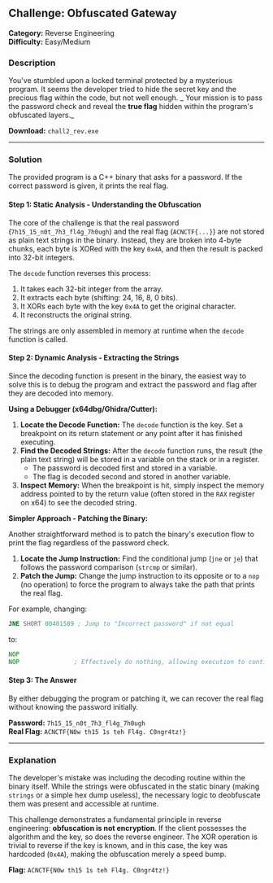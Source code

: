 ## Challenge: **Obfuscated Gateway**

**Category:** Reverse Engineering  
**Difficulty:** Easy/Medium

### Description

You've stumbled upon a locked terminal protected by a mysterious program. It seems the developer tried to hide the secret key and the precious flag within the code, but not well enough.
_
Your mission is to pass the password check and reveal the **true flag** hidden within the program's obfuscated layers._

**Download:** `chall2_rev.exe`

---

### Solution

The provided program is a C++ binary that asks for a password. If the correct password is given, it prints the real flag.

#### Step 1: Static Analysis - Understanding the Obfuscation

The core of the challenge is that the real password (`7h15_15_n0t_7h3_fl4g_7h0ugh`) and the real flag (`ACNCTF{...}`) are not stored as plain text strings in the binary. Instead, they are broken into 4-byte chunks, each byte is XORed with the key `0x4A`, and then the result is packed into 32-bit integers.

The `decode` function reverses this process:
1. It takes each 32-bit integer from the array.
2. It extracts each byte (shifting: 24, 16, 8, 0 bits).
3. It XORs each byte with the key `0x4A` to get the original character.
4. It reconstructs the original string.

The strings are only assembled in memory at runtime when the `decode` function is called.

#### Step 2: Dynamic Analysis - Extracting the Strings

Since the decoding function is present in the binary, the easiest way to solve this is to debug the program and extract the password and flag after they are decoded into memory.

**Using a Debugger (x64dbg/Ghidra/Cutter):**

1.  **Locate the Decode Function:** The `decode` function is the key. Set a breakpoint on its return statement or any point after it has finished executing.
2.  **Find the Decoded Strings:** After the `decode` function runs, the result (the plain text string) will be stored in a variable on the stack or in a register.
    *   The password is decoded first and stored in a variable.
    *   The flag is decoded second and stored in another variable.
3.  **Inspect Memory:** When the breakpoint is hit, simply inspect the memory address pointed to by the return value (often stored in the `RAX` register on x64) to see the decoded string.

**Simpler Approach - Patching the Binary:**

Another straightforward method is to patch the binary's execution flow to print the flag regardless of the password check.

1.  **Locate the Jump Instruction:** Find the conditional jump (`jne` or `je`) that follows the password comparison (`strcmp` or similar).
2.  **Patch the Jump:** Change the jump instruction to its opposite or to a `nop` (no operation) to force the program to always take the path that prints the real flag.

For example, changing:
```asm
JNE SHORT 00401589 ; Jump to "Incorrect password" if not equal
```
to:
```asm
NOP
NOP               ; Effectively do nothing, allowing execution to continue to the flag print.
```

#### Step 3: The Answer

By either debugging the program or patching it, we can recover the real flag without knowing the password initially.

**Password:** `7h15_15_n0t_7h3_fl4g_7h0ugh`  
**Real Flag:** `ACNCTF{N0w th15 1s teh Fl4g. C0ngr4tz!}`

---

### Explanation

The developer's mistake was including the decoding routine within the binary itself. While the strings were obfuscated in the static binary (making `strings` or a simple hex dump useless), the necessary logic to deobfuscate them was present and accessible at runtime.

This challenge demonstrates a fundamental principle in reverse engineering: **obfuscation is not encryption**. If the client possesses the algorithm and the key, so does the reverse engineer. The XOR operation is trivial to reverse if the key is known, and in this case, the key was hardcoded (`0x4A`), making the obfuscation merely a speed bump.

**Flag:** `ACNCTF{N0w th15 1s teh Fl4g. C0ngr4tz!}`
